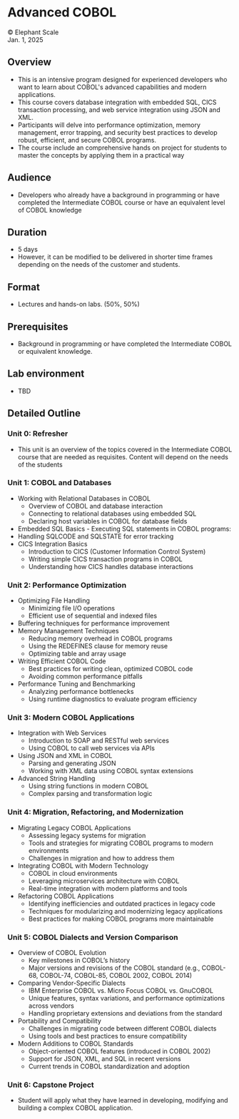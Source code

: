 # Advanced COBOL

© Elephant Scale  
Jan. 1, 2025


## Overview

* This is an intensive program designed for experienced developers who want to learn about COBOL's advanced capabilities and modern applications. 
* This course covers database integration with embedded SQL, CICS transaction processing, and web service integration using JSON and XML. 
* Participants will delve into performance optimization, memory management, error trapping, and security best practices to develop robust, efficient, and secure COBOL programs.
* The course include an comprehensive hands on project for students to master the concepts by applying them in a practical way

## Audience
* Developers who already have a background in programming or have completed the Intermediate COBOL course or have an equivalent level of COBOL knowledge

## Duration
* 5 days
* However, it can be modified to be delivered in shorter time frames depending on the needs of the customer and students. 

## Format
* Lectures and hands-on labs. (50%, 50%)

## Prerequisites

 * Background in programming or have completed the Intermediate COBOL or equivalent knowledge.

## Lab environment

* TBD

## Detailed Outline

### Unit 0: Refresher

* This unit is an overview of the topics covered in the Intermediate COBOL course that are needed as requisites. Content will depend on the needs of the students

### Unit 1: COBOL and Databases
* Working with Relational Databases in COBOL
  * Overview of COBOL and database interaction
  * Connecting to relational databases using embedded SQL
  * Declaring host variables in COBOL for database fields
* Embedded SQL Basics -  Executing SQL statements in COBOL programs:
*  Handling SQLCODE and SQLSTATE for error tracking
* CICS Integration Basics
  * Introduction to CICS (Customer Information Control System)
  * Writing simple CICS transaction programs in COBOL
  * Understanding how CICS handles database interactions

### Unit  2: Performance Optimization
* Optimizing File Handling
  * Minimizing file I/O operations
  * Efficient use of sequential and indexed files
* Buffering techniques for performance improvement
* Memory Management Techniques
  * Reducing memory overhead in COBOL programs
  * Using the REDEFINES clause for memory reuse
  * Optimizing table and array usage
* Writing Efficient COBOL Code
  * Best practices for writing clean, optimized COBOL code
  * Avoiding common performance pitfalls
* Performance Tuning and Benchmarking
  * Analyzing performance bottlenecks
  * Using runtime diagnostics to evaluate program efficiency

### Unit 3: Modern COBOL Applications
* Integration with Web Services
  * Introduction to SOAP and RESTful web services
  * Using COBOL to call web services via APIs
* Using JSON and XML in COBOL
  * Parsing and generating JSON
  * Working with XML data using COBOL syntax extensions
* Advanced String Handling
  * Using string functions in modern COBOL
  * Complex parsing and transformation logic
    

### Unit 4: Migration, Refactoring, and Modernization
* Migrating Legacy COBOL Applications
  * Assessing legacy systems for migration
  * Tools and strategies for migrating COBOL programs to modern environments
  * Challenges in migration and how to address them
* Integrating COBOL with Modern Technology
  * COBOL in cloud environments
  * Leveraging microservices architecture with COBOL
  * Real-time integration with modern platforms and tools
* Refactoring COBOL Applications
  * Identifying inefficiencies and outdated practices in legacy code
  * Techniques for modularizing and modernizing legacy applications
  * Best practices for making COBOL programs more maintainable

### Unit 5: COBOL Dialects and Version Comparison 
* Overview of COBOL Evolution
  * Key milestones in COBOL’s history
  * Major versions and revisions of the COBOL standard (e.g., COBOL-68, COBOL-74, COBOL-85, COBOL 2002, COBOL 2014)
* Comparing Vendor-Specific Dialects
  * IBM Enterprise COBOL vs. Micro Focus COBOL vs. GnuCOBOL
  * Unique features, syntax variations, and performance optimizations across vendors
  * Handling proprietary extensions and deviations from the standard
* Portability and Compatibility
  * Challenges in migrating code between different COBOL dialects
  * Using tools and best practices to ensure compatibility
* Modern Additions to COBOL Standards
  * Object-oriented COBOL features (introduced in COBOL 2002)
  * Support for JSON, XML, and SQL in recent versions
  * Current trends in COBOL standardization and adoption


### Unit 6: Capstone Project
* Student will apply what they have learned in developing, modifying and building a complex COBOL application.